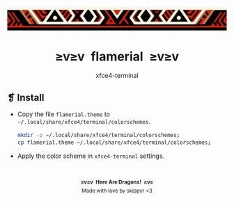 <p align="center">
  <img alt="" src="../../imgs/ornament.webp" />
</p>
<h1 align="center">≥v≥v&ensp;flamerial&ensp;≥v≥v</h1>
<p align="center">xfce4-terminal</p>
<h2>❡ Install</h2>
<ul>
<li>Copy the file <code>flamerial.theme</code> to <code>~/.local/share/xfce4/terminal/colorschemes</code>.</li>

```sh
mkdir -p ~/.local/share/xfce4/terminal/colorschemes;
cp flamerial.theme ~/.local/share/xfce4/terminal/colorschemes;
```

<li>Apply the color scheme in <code>xfce4-terminal</code> settings.</li>
</ul>
&ensp;
<p align="center"><sup><strong>≥v≥v&ensp;Here Are Dragons!&ensp;≥v≥</strong><br />Made with love by skippyr <3</sup></p>